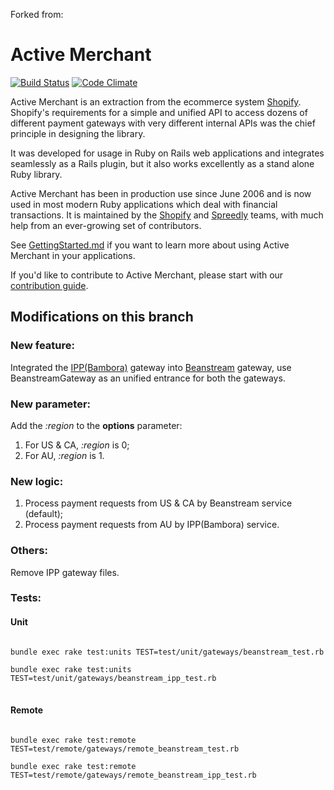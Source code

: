 Forked from:
# Active Merchant
[![Build Status](https://travis-ci.org/activemerchant/active_merchant.png?branch=master)](https://travis-ci.org/activemerchant/active_merchant)
[![Code Climate](https://codeclimate.com/github/activemerchant/active_merchant.png)](https://codeclimate.com/github/activemerchant/active_merchant)

Active Merchant is an extraction from the ecommerce system [Shopify](http://www.shopify.com).
Shopify's requirements for a simple and unified API to access dozens of different payment
gateways with very different internal APIs was the chief principle in designing the library.

It was developed for usage in Ruby on Rails web applications and integrates seamlessly
as a Rails plugin, but it also works excellently as a stand alone Ruby library.

Active Merchant has been in production use since June 2006 and is now used in most modern
Ruby applications which deal with financial transactions. It is maintained by the
[Shopify](http://www.shopify.com) and [Spreedly](https://spreedly.com) teams, with much help
from an ever-growing set of contributors.

See [GettingStarted.md](GettingStarted.md) if you want to learn more about using Active Merchant in your
applications.

If you'd like to contribute to Active Merchant, please start with our [contribution guide](CONTRIBUTING.md).

## Modifications on this branch
### New feature: 
Integrated the [IPP(Bambora)](https://www.bambora.com/) gateway into [Beanstream](https://www.beanstream.com/) gateway, use BeanstreamGateway as an unified entrance for both the gateways.
### New parameter:
Add the <em>:region</em> to the <strong>options</strong> parameter:
1. For US & CA, <em>:region</em> is 0;
1. For AU, <em>:region</em> is 1.
### New logic:
1. Process payment requests from US & CA by Beanstream service (default);
2. Process payment requests from AU by IPP(Bambora) service.
### Others:
Remove IPP gateway files.
### Tests:

#### Unit
<pre>
<code>
bundle exec rake test:units TEST=test/unit/gateways/beanstream_test.rb

bundle exec rake test:units TEST=test/unit/gateways/beanstream_ipp_test.rb
</code>
</pre>
#### Remote
<pre>
<code>
bundle exec rake test:remote TEST=test/remote/gateways/remote_beanstream_test.rb

bundle exec rake test:remote TEST=test/remote/gateways/remote_beanstream_ipp_test.rb
</code>
</pre>


